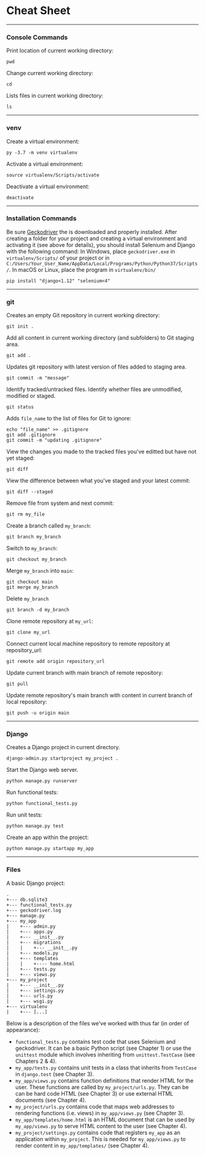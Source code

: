 # Cheat Sheet
---
### Console Commands
Print location of current working directory:
```
pwd
```
Change current working directory:
```
cd
```
Lists files in current working directory:
```
ls
```
---
### venv
Create a virtual environment:
```
py -3.7 -m venv virtualenv
```
Activate a virtual environment:
```
source virtualenv/Scripts/activate
```
Deactivate a virtual environment:
```
deactivate
```
---
### Installation Commands
Be sure  [Geckodriver](http://github.com/mozilla/geckodriver/releases)  the is downloaded and properly installed.
After creating a folder for your project and creating a virtual environment and activating it (see above for details),
you should install Selenium and Django with the following command:
In Windows, place ```geckodriver.exe``` in ```virtualenv/Scripts/``` of your project or in 
```C:/Users/Your_User_Name/AppData/Local/Programs/Python/Python37/Scripts/```.
In macOS or Linux, place the program in ```virtualenv/bin/``` 
```
pip install "django<1.12" "selenium<4"
```
---
### git
Creates an empty Git repository in current working directory:
```
git init .
```
Add all content in current working directory (and subfolders) to Git staging area.
```
git add .
```
Updates git repository with latest version of files added to staging area.
```
git commit -m "message"
```
Identify tracked/untracked files. Identify whether files are unmodified, modified or staged.
```
git status
```
Adds ```file_name``` to the list of files for Git to ignore:
```
echo "file_name" >> .gitignore
git add .gitignore
git commit -m "updating .gitignore"
```
View the changes you made to the tracked files you've editted but have not yet staged:
```
git diff
```
View the difference between what you've staged and your latest commit:
```
git diff --staged
```
Remove file from system and next commit:
```
git rm my_file
```
Create a branch called ```my_branch```:
```
git branch my_branch
```
Switch to ```my_branch```:
```
git checkout my_branch
```
Merge ```my_branch``` into ```main```:
```
git checkout main
git merge my_branch
```
Delete ```my_branch```
```
git branch -d my_branch
```
Clone remote repository at ```my_url```:
```
git clone my_url
```
Connect current local machine repository to remote repository at repository_url:
```
git remote add origin repository_url
```
Update current branch with main branch of remote repository:
```
git pull
```
Update remote repository's main branch with content in current branch of local repository:
```
git push -u origin main
```
---
### Django
Creates a Django project in current directory.
```
django-admin.py startproject my_project .
```
Start the Django web server.
```
python manage.py runserver
```
Run functional tests:
```
python functional_tests.py
```
Run unit tests:
```
python manage.py test
```
Create an app within the project:
```
python manage.py startapp my_app
```
---
### Files
A basic Django project:
```
.
+--- db.sqlite3
+--- functional_tests.py
+--- geckodriver.log
+--- manage.py
+--- my_app
|    +--- admin.py
|    +--- apps.py
|    +--- __init__.py
|    +--- migrations
|    |    +--- __init__.py
|    +--- models.py
|    +--- templates
|    |    +---- home.html
|    +--- tests.py
|    +--- views.py
+--- my_project
|    +--- __init__.py
|    +--- settings.py
|    +--- urls.py
|    +--- wsgi.py
+--- virtualenv
|    +--- [...]
```
Below is a description of the files we've worked with thus far (in order of appearance):
- ```functional_tests.py``` contains test code that uses Selenium and geckodriver. It can be a basic Python script (see Chapter 1) or 
use the ```unittest``` module which involves inheriting from ```unittest.TestCase``` (see Chapters 2 & 4).
- ```my_app/tests.py``` contains unit tests in a class that inherits from ```TestCase``` in ```django.test``` (see Chapter 3).
- ```my_app/views.py``` contains function definitions that render HTML for the user.  These functions are called by ```my_project/urls.py```.
They can be can be hard code HTML (see Chapter 3) or use external HTML documents (see Chapter 4). 
- ```my_project/urls.py``` contains code that maps web addresses to rendering functions (i.e. views) in ```my_app/views.py``` (see Chapter 3).
- ```my_app/templates/home.html``` is an HTML document that can be used by ```my_app/views.py``` to serve HTML content to the user (see Chapter 4).
- ```my_project/settings.py``` contains code that registers ```my_app``` as an application within ```my_project```. This is needed for
```my_app/views.py``` to render content in ```my_app/templates/``` (see Chapter 4).
